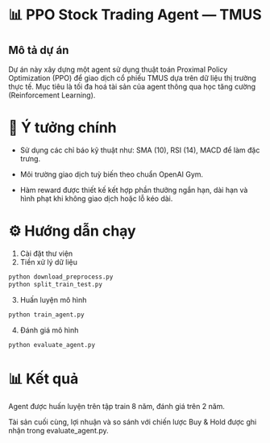 # 📊 PPO Stock Trading Agent — TMUS
## Mô tả dự án
Dự án này xây dựng một agent sử dụng thuật toán Proximal Policy Optimization (PPO) để giao dịch cổ phiếu TMUS dựa trên dữ liệu thị trường thực tế. Mục tiêu là tối đa hoá tài sản của agent thông qua học tăng cường (Reinforcement Learning).
# 🧠 Ý tưởng chính
- Sử dụng các chỉ báo kỹ thuật như: SMA (10), RSI (14), MACD để làm đặc trưng.

- Môi trường giao dịch tuỳ biến theo chuẩn OpenAI Gym.

- Hàm reward được thiết kế kết hợp phần thưởng ngắn hạn, dài hạn và hình phạt khi không giao dịch hoặc lỗ kéo dài.

# ⚙️ Hướng dẫn chạy
1. Cài đặt thư viện
2. Tiền xử lý dữ liệu
```python
python download_preprocess.py
python split_train_test.py
```
3. Huấn luyện mô hình
```python
python train_agent.py
```
4. Đánh giá mô hình
```python
python evaluate_agent.py
```
# 📊 Kết quả
Agent được huấn luyện trên tập train 8 năm, đánh giá trên 2 năm.

Tài sản cuối cùng, lợi nhuận và so sánh với chiến lược Buy & Hold được ghi nhận trong evaluate_agent.py.



